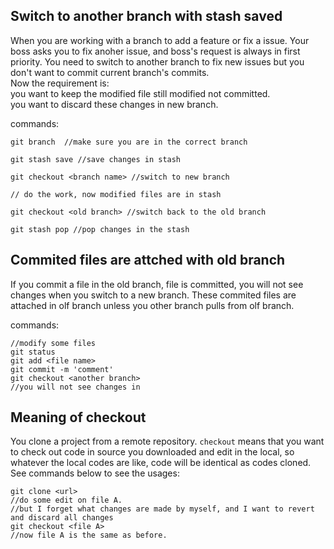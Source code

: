 ## Switch to another branch with stash saved
When you are working with a branch to add a feature or fix a issue. Your boss asks you to fix anoher issue, and boss's request is always in first priority. You need to switch to another branch to fix new issues but you don't want to commit current branch's commits.   
Now the requirement is:   
you want to keep the modified file still modified not committed.  
you want to discard these changes in new branch.

commands:
```
git branch  //make sure you are in the correct branch

git stash save //save changes in stash

git checkout <branch name> //switch to new branch

// do the work, now modified files are in stash

git checkout <old branch> //switch back to the old branch

git stash pop //pop changes in the stash
```

## Commited files are attched with old branch
If you commit a file in the old branch, file is committed, you will not see changes when you switch to a new branch. These commited files are attached in olf branch unless you other branch pulls from olf branch.

commands:
```
//modify some files
git status
git add <file name>
git commit -m 'comment'
git checkout <another branch>
//you will not see changes in 
```

## Meaning of checkout
You clone a project from a remote repository. `checkout` means that you want to check out code in source you downloaded and edit in the local, so whatever the local codes are like, code will be identical as codes cloned.  
See commands below to see the usages:
```
git clone <url>
//do some edit on file A.
//but I forget what changes are made by myself, and I want to revert and discard all changes
git checkout <file A>
//now file A is the same as before.
```
